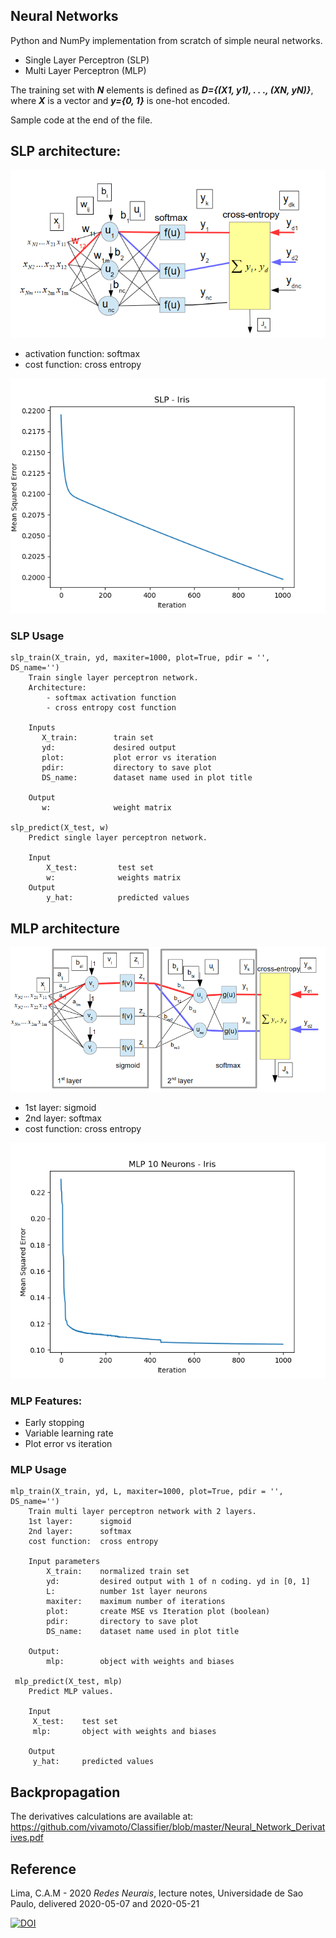 ## Neural Networks
Python and NumPy implementation from scratch of simple neural networks.
- Single Layer Perceptron (SLP)
- Multi Layer Perceptron (MLP)

The training set with ***N*** elements is defined as ***D={(X1, y1), . . ., (XN, yN)}***, where ***X*** is a vector and ***y={0, 1}*** is one-hot encoded.

Sample code at the end of the file.

## SLP architecture:

![Perceptron architecture.](./perceptron.PNG)

- activation function: softmax
- cost function: cross entropy

![Perceptron result.](./slp_results.png)

### SLP Usage
```
slp_train(X_train, yd, maxiter=1000, plot=True, pdir = '',  DS_name='')
    Train single layer perceptron network.
    Architecture:
        - softmax activation function
        - cross entropy cost function
    
    Inputs
       X_train:        train set
       yd:             desired output
       plot:           plot error vs iteration
       pdir:           directory to save plot
       DS_name:        dataset name used in plot title
    
    Output
       w:              weight matrix
       
slp_predict(X_test, w)
    Predict single layer perceptron network.
    
    Input
        X_test:         test set
        w:              weights matrix
    Output
        y_hat:          predicted values
```

## MLP architecture

![Multi layer perceptron - mlp - architecture.](./mlp.PNG)

- 1st layer: sigmoid
- 2nd layer: softmax
- cost function: cross entropy

![MLP Results.](./mlp_results.png)
### MLP Features:
- Early stopping
- Variable learning rate
- Plot error vs iteration

### MLP Usage
```
mlp_train(X_train, yd, L, maxiter=1000, plot=True, pdir = '', DS_name='')
    Train multi layer perceptron network with 2 layers.
    1st layer:      sigmoid
    2nd layer:      softmax
    cost function:  cross entropy
    
    Input parameters
        X_train:    normalized train set
        yd:         desired output with 1 of n coding. yd in [0, 1]
        L:          number 1st layer neurons
        maxiter:    maximum number of iterations
        plot:       create MSE vs Iteration plot (boolean)
        pdir:       directory to save plot
        DS_name:    dataset name used in plot title
    
    Output:
        mlp:        object with weights and biases
        
 mlp_predict(X_test, mlp)
    Predict MLP values.

    Input
     X_test:    test set
     mlp:       object with weights and biases

    Output
     y_hat:     predicted values
```
## Backpropagation
The derivatives calculations are available at:  
https://github.com/vivamoto/Classifier/blob/master/Neural_Network_Derivatives.pdf
   
## Reference
Lima, C.A.M - 2020 *Redes Neurais*, lecture notes, Universidade de Sao Paulo, delivered 2020-05-07 and 2020-05-21 

[![DOI](https://zenodo.org/badge/279084447.svg)](https://zenodo.org/badge/latestdoi/279084447)

